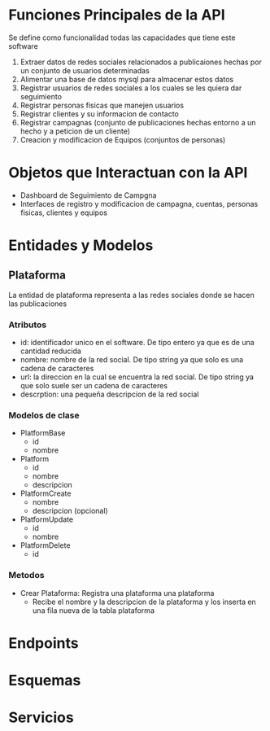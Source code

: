 # Funciones Principales de la API
Se define como funcionalidad todas las capacidades que tiene este software
1. Extraer datos de redes sociales relacionados a publicaiones hechas por un conjunto de usuarios determinadas
2. Alimentar una base de datos mysql para almacenar estos datos
3. Registrar usuarios de redes sociales a los cuales se les quiera dar seguimiento
4. Registrar personas fisicas que manejen usuarios 
5. Registrar clientes y su informacion de contacto
6. Registrar campagnas (conjunto de publicaciones hechas entorno a un hecho y a peticion de un cliente)
7. Creacion y modificacion de Equipos (conjuntos de personas)
# Objetos que Interactuan con la API
- Dashboard de Seguimiento de Campgna
- Interfaces de registro y modificacion de campagna, cuentas, personas fisicas, clientes y equipos
# Entidades y Modelos
## Plataforma
La entidad de plataforma representa a las redes sociales donde se hacen las publicaciones
### Atributos
- id: identificador unico en el software. De tipo entero ya que es de una cantidad reducida
- nombre: nombre de la red social. De tipo string ya que solo es una cadena de caracteres
- url: la direccion en la cual se encuentra la red social. De tipo string ya que solo suele ser un cadena de caracteres
- descrption: una pequeña descripcion de la red social
### Modelos de clase
- PlatformBase
    - id
    - nombre
- Platform
    - id
    - nombre 
    - descripcion
- PlatformCreate
    - nombre
    - descripcion (opcional)
- PlatformUpdate
    - id 
    - nombre
- PlatformDelete
    - id
### Metodos
- Crear Plataforma: Registra una plataforma una plataforma 
    - Recibe el nombre y la descripcion de la plataforma y los inserta en una fila nueva de la tabla plataforma

# Endpoints
# Esquemas
# Servicios
